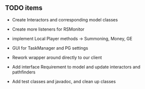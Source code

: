 ## TODO items ##

- Create Interactors and corresponding model classes

- Create more listeners for RSMonitor

- implement Local Player methods
    -> Summoning, Money, GE

- GUI for TaskManager and PG settings

- Rework wrapper around directly to our client

- Add interface Requirement to model and update interactors and pathfinders

- Add test classes and javadoc, and clean up classes
